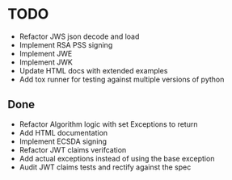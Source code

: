 # TODO

* Refactor JWS json decode and load
* Implement RSA PSS signing
* Implement JWE
* Implement JWK
* Update HTML docs with extended examples
* Add tox runner for testing against multiple versions of python


## Done

* Refactor Algorithm logic with set Exceptions to return
* Add HTML documentation
* Implement ECSDA signing
* Refactor JWT claims verifcation
* Add actual exceptions instead of using the base exception
* Audit JWT claims tests and rectify against the spec
